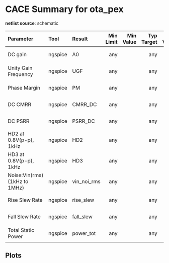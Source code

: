 
# CACE Summary for ota_pex

**netlist source**: schematic

|      Parameter       |         Tool         |     Result      | Min Limit  |  Min Value   | Typ Target |  Typ Value   | Max Limit  |  Max Value   |  Status  |
| :------------------- | :------------------- | :-------------- | ---------: | -----------: | ---------: | -----------: | ---------: | -----------: | :------: |
| DC gain              | ngspice              | A0                   |             any |          ​ |          any |          ​ |          any |          ​ |   Skip 🟧    |
| Unity Gain Frequency | ngspice              | UGF                  |             any |          ​ |          any |          ​ |          any |          ​ |   Skip 🟧    |
| Phase Margin         | ngspice              | PM                   |             any |          ​ |          any |          ​ |          any |          ​ |   Skip 🟧    |
| DC CMRR              | ngspice              | CMRR_DC              |             any |          ​ |          any |          ​ |          any |          ​ |   Skip 🟧    |
| DC PSRR              | ngspice              | PSRR_DC              |             any |          ​ |          any |          ​ |          any |          ​ |   Skip 🟧    |
| HD2 at 0.8V(p-p), 1kHz | ngspice              | HD2                  |             any |          ​ |          any |          ​ |          any |          ​ |   Skip 🟧    |
| HD3 at 0.8V(p-p), 1kHz | ngspice              | HD3                  |             any |          ​ |          any |          ​ |          any |          ​ |   Skip 🟧    |
| Noise:Vin(rms) (1kHz to 1MHz) | ngspice              | vin_noi_rms          |             any |          ​ |          any |          ​ |          any |          ​ |   Skip 🟧    |
| Rise Slew Rate       | ngspice              | rise_slew            |             any |          ​ |          any |          ​ |          any |          ​ |   Skip 🟧    |
| Fall Slew Rate       | ngspice              | fall_slew            |             any |          ​ |          any |          ​ |          any |          ​ |   Skip 🟧    |
| Total Static Power   | ngspice              | power_tot            |             any |          ​ |          any |          ​ |          any |          ​ |   Skip 🟧    |


## Plots
